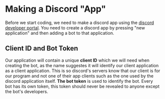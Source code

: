 # Making a Discord "App"
Before we start coding, we need to make a discord app using the [discord developer portal](https://discord.com/developers/applications). 
You need to create a discord app by pressing "new application" and then adding a bot to that application.

## Client ID and Bot Token
Our application will contain a unique **client ID** which we will need when creating the bot, as the name suggestes it will identify our client application as a client application.
This is so discord's servers know that our client is for our program and not one of their app clients such as the one used by the discord application itself.
**The bot token** is used to identify the bot. Every bot has its own token, this token should never be revealed to anyone except the bot's developers.